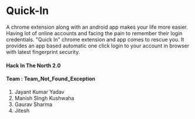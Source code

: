 # Quick-In

A chrome extension along with an android app makes your life more easier. Having lot of online accounts and facing the pain to remember their login credentials. "Quick In" chrome extension and app comes to rescue you. It provides an app based automatic one click login to your account in browser with latest fingerprint security.


#### Hack In The North 2.0

#### Team : Team_Not_Found_Exception
1. Jayant Kumar Yadav
2. Manish SIngh Kushwaha
3. Gaurav Sharma
4. Jitesh
